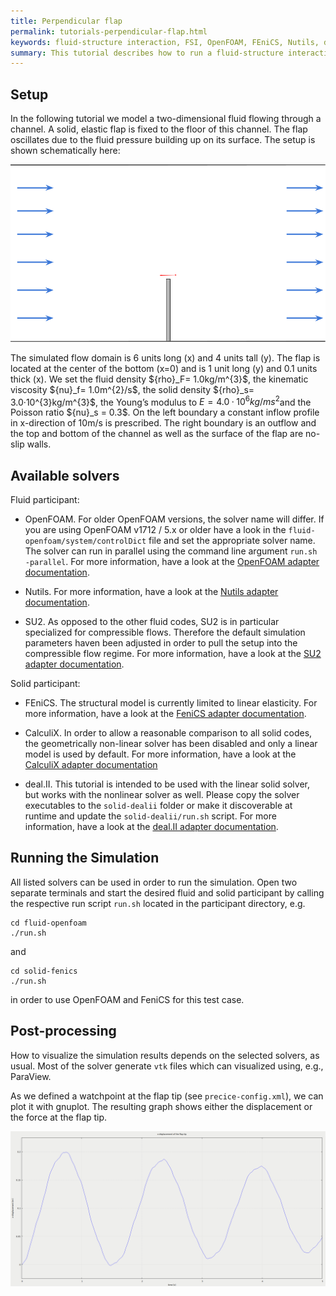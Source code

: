 ```yaml
---
title: Perpendicular flap
permalink: tutorials-perpendicular-flap.html
keywords: fluid-structure interaction, FSI, OpenFOAM, FEniCS, Nutils, deal.II, Calculix, SU2,
summary: This tutorial describes how to run a fluid-structure interaction using preCICE and any fluid-solid solver combination of our [officially provided adapter codes](adapters-overview.html).
---
```


## Setup

In the following tutorial we model a two-dimensional fluid flowing through a channel. A solid, elastic flap is fixed to the floor of this channel. The flap oscillates due to the fluid pressure building up on its surface. The setup is shown schematically here:

![Flap setup](images/setupDrawing.png)

The simulated flow domain is 6 units long (x) and 4 units tall (y). The flap is located at the center of the bottom (x=0) and is 1 unit long (y) and 0.1 units thick (x). We set the fluid density $\{rho}_F= 1.0kg/m^{3}$, the kinematic viscosity $\{nu}_f= 1.0m^{2}/s$, the solid density $\{rho}_s= 3.0·10^{3}kg/m^{3}$, the Young’s modulus to $E= 4.0·10^{6} kg/ms^{2}$and the Poisson ratio $\{nu}_s = 0.3$. On the left boundary a constant inflow profile in x-direction of 10m/s is prescribed. The right boundary is an outflow and the top and bottom of the channel as well as the surface of the flap are no-slip walls.

## Available solvers

Fluid participant:

* OpenFOAM. For older OpenFOAM versions, the solver name will differ. If you are using OpenFOAM v1712 / 5.x or older have a look in the `fluid-openfoam/system/controlDict` file and set the appropriate solver name. The solver can run in parallel using the command line argument `run.sh -parallel`. For more information, have a look at the [OpenFOAM adapter documentation](adapter-openfoam-overview.html).

* Nutils. For more information, have a look at the [Nutils adapter documentation](adapter-nutils-overview.html).

* SU2. As opposed to the other fluid codes, SU2 is in particular specialized for compressible flows. Therefore the default simulation parameters haven been adjusted in order to pull the setup into the compressible flow regime. For more information, have a look at the [SU2 adapter documentation](adapter-su2-overview.html).

Solid participant:

* FEniCS. The structural model is currently limited to linear elasticity. For more information, have a look at the [FeniCS adapter documentation](adapter-fenics.html).

* CalculiX. In order to allow a reasonable comparison to all solid codes, the geometrically non-linear solver has been disabled and only a linear model is used by default. For more information, have a look at the [CalculiX adapter documentation](adapter-calculix-overview.html)

* deal.II. This tutorial is intended to be used with the linear solid solver, but works with the nonlinear solver as well. Please copy the solver executables to the `solid-dealii` folder or make it discoverable at runtime and update the `solid-dealii/run.sh` script. For more information, have a look at the [deal.II adapter documentation](adapter-dealii-overview.html).

## Running the Simulation

All listed solvers can be used in order to run the simulation. Open two separate terminals and start the desired fluid and solid participant by calling the respective run script `run.sh` located in the participant directory, e.g.

```
cd fluid-openfoam
./run.sh
```
and
```
cd solid-fenics
./run.sh
```
in order to use OpenFOAM and FeniCS for this test case.


## Post-processing

How to visualize the simulation results depends on the selected solvers, as usual. Most of the solver generate `vtk` files which can visualized using, e.g., ParaView.

As we defined a watchpoint at the flap tip (see `precice-config.xml`), we can plot it with gnuplot.  The resulting graph shows either the displacement or the force at the flap tip.


![Flap watchpoint](images/displacement_watchpoint.png)
